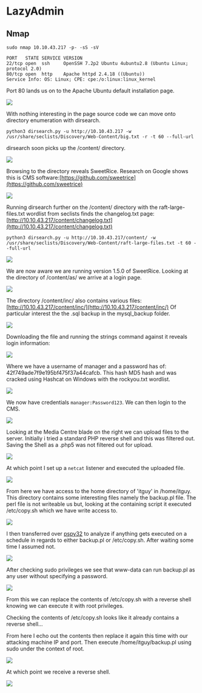 # LazyAdmin

## Nmap

```
sudo nmap 10.10.43.217 -p- -sS -sV

PORT   STATE SERVICE VERSION
22/tcp open  ssh     OpenSSH 7.2p2 Ubuntu 4ubuntu2.8 (Ubuntu Linux; protocol 2.0)
80/tcp open  http    Apache httpd 2.4.18 ((Ubuntu))
Service Info: OS: Linux; CPE: cpe:/o:linux:linux_kernel
```

Port 80 lands us on to the Apache Ubuntu default installation page.

![](<../../../.gitbook/assets/image (1054).png>)

With nothing interesting in the page source code we can move onto directory enumeration with dirsearch.

```
python3 dirsearch.py -u http://10.10.43.217 -w /usr/share/seclists/Discovery/Web-Content/big.txt -r -t 60 --full-url 
```

dirsearch soon picks up the /content/ directory.

![](<../../../.gitbook/assets/image (1056).png>)

Browsing to the directory reveals SweetRice. Research on Google shows this is CMS software:[https://github.com/sweetrice](https://github.com/sweetrice)

![](<../../../.gitbook/assets/image (1055).png>)

Running dirsearch further on the /content/ directory with the raft-large-files.txt wordlist from seclists finds the changelog.txt page: [http://10.10.43.217/content/changelog.txt](http://10.10.43.217/content/changelog.txt)

```
python3 dirsearch.py -u http://10.10.43.217/content/ -w /usr/share/seclists/Discovery/Web-Content/raft-large-files.txt -t 60 --full-url  
```

![](<../../../.gitbook/assets/image (1057).png>)

We are now aware we are running version 1.5.0 of SweetRice. Looking at the directory of /content/as/ we arrive at a login page.

![](<../../../.gitbook/assets/image (1059).png>)

The directory /content/inc/ also contains various files: [http://10.10.43.217/content/inc/](http://10.10.43.217/content/inc/) Of particular interest the the .sql backup in the mysql\_backup folder.

![](<../../../.gitbook/assets/image (1060).png>)

Downloading the file and running the strings command against it reveals login information:

![](<../../../.gitbook/assets/image (1061).png>)

Where we have a username of manager and a password has of: 42f749ade7f9e195bf475f37a44cafcb. This hash MD5 hash and was cracked using Hashcat on Windows with the rockyou.txt wordlist.

![](<../../../.gitbook/assets/image (1063).png>)

We now have credentials `manager:Password123`. We can then login to the CMS.

![](<../../../.gitbook/assets/image (1064).png>)

Looking at the Media Centre blade on the right we can upload files to the server. Initially i tried a standard PHP reverse shell and this was filtered out. Saving the Shell as a .php5 was not filtered out for upload.

![](<../../../.gitbook/assets/image (1065).png>)

At which point I set up a `netcat` listener and executed the uploaded file.

![](<../../../.gitbook/assets/image (1066).png>)

From here we have access to the home directory of 'itguy' in /home/itguy. This directory contains some interesting files namely the backup.pl file. The perl file is not writeable us but, looking at the containing script it executed /etc/copy.sh which we have write access to.

![](<../../../.gitbook/assets/image (1067).png>)

I then transferred over [pspy32](https://github.com/DominicBreuker/pspy/releases) to analyze if anything gets executed on a schedule in regards to either backup.pl or /etc/copy.sh. After waiting some time I assumed not.

![](<../../../.gitbook/assets/image (1069) (1).png>)

After checking sudo privileges we see that www-data can run backup.pl as any user without specifying a password.

![](<../../../.gitbook/assets/image (1070).png>)

From this we can replace the contents of /etc/copy.sh with a reverse shell knowing we can execute it with root privileges.

Checking the contents of /etc/copy.sh looks like it already contains a reverse shell...

From here I echo out the contents then replace it again this time with our attacking machine IP and port. Then execute /home/itguy/backup.pl using sudo under the context of root.

![](<../../../.gitbook/assets/image (1071).png>)

At which point we receive a reverse shell.

![](<../../../.gitbook/assets/image (1072).png>)
